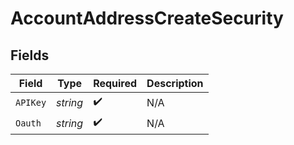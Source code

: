# AccountAddressCreateSecurity


## Fields

| Field              | Type               | Required           | Description        |
| ------------------ | ------------------ | ------------------ | ------------------ |
| `APIKey`           | *string*           | :heavy_check_mark: | N/A                |
| `Oauth`            | *string*           | :heavy_check_mark: | N/A                |